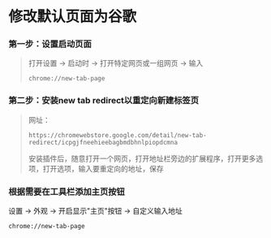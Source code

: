 # 修改默认页面为谷歌

### 第一步：设置启动页面

> 打开设置 -> 启动时 -> 打开特定网页或一组网页 -> 输入
>
> ```shell
> chrome://new-tab-page
> ```

### 第二步：安装new tab redirect以重定向新建标签页

> 网址：
>
> ```shell
> https://chromewebstore.google.com/detail/new-tab-redirect/icpgjfneehieebagbmdbhnlpiopdcmna
> ```
>
> 安装插件后，随意打开一个网页，打开地址栏旁边的扩展程序，打开更多选项，打开选项，输入要重定向的地址，保存

### 根据需要在**工具栏**添加主页按钮

设置 -> 外观 -> 开启显示"主页"按钮 -> 自定义输入地址

```
chrome://new-tab-page
```

